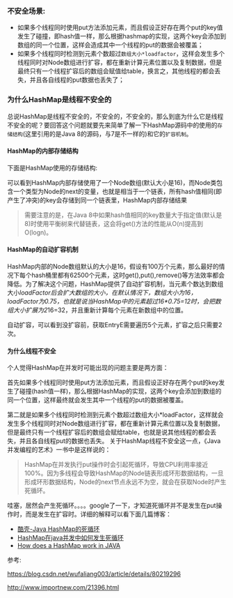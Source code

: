 ### 不安全场景:

* 如果多个线程同时使用put方法添加元素，而且假设正好存在两个put的key值发生了碰撞，即hash值一样，那么根据hashmap的实现，这两个key会添加到数组的同一个位置，这样会造成其中一个线程的put的数据会被覆盖；
* 如果多个线程同时检测到元素个数超过`数组大小*loadfactor`，这样会发生多个线程同时对Node数组进行扩容，都在重新计算元素位置以及复制数据，但是最终只有一个线程扩容后的数组会赋值给table，换言之，其他线程的都会丢失，并且各自线程的put数据也丢失了；

### 为什么HashMap是线程不安全的

总说HashMap是线程不安全的，不安全的，不安全的，那么到底为什么它是线程不安全的呢？要回答这个问题就要先来简单了解一下HashMap源码中的使用的`存储结构`(这里引用的是Java 8的源码，与7是不一样的)和它的`扩容机制`。

#### HashMap的内部存储结构

下面是HashMap使用的存储结构:

可以看到HashMap内部存储使用了一个Node数组(默认大小是16)，而Node类包含一个类型为Node的next的变量，也就是相当于一个链表，所有hash值相同(即产生了冲突)的key会存储到同一个链表里，HashMap内部存储结果

> 需要注意的是，在Java 8中如果hash值相同的key数量大于指定值(默认是8)时使用平衡树来代替链表，这会将get()方法的性能从O(n)提高到O(logn)。

#### HashMap的自动扩容机制

HashMap内部的Node数组默认的大小是16，假设有100万个元素，那么最好的情况下每个hash桶里都有62500个元素，这时get(),put(),remove()等方法效率都会降低。为了解决这个问题，HashMap提供了自动扩容机制，当元素个数达到数组大小*loadFactor后会扩大数组的大小，在默认情况下，数组大小为16，loadFactor为0.75，也就是说当HashMap中的元素超过16\*0.75=12时，会把数组大小扩展为2*16=32，并且重新计算每个元素在新数组中的位置。

自动扩容，可以看到没扩容前，获取EntryE需要遍历5个元素，扩容之后只需要2次。

#### 为什么线程不安全

个人觉得HashMap在并发时可能出现的问题主要是两方面：

首先如果多个线程同时使用put方法添加元素，而且假设正好存在两个put的key发生了碰撞(hash值一样)，那么根据HashMap的实现，这两个key会添加到数组的同一个位置，这样最终就会发生其中一个线程的put的数据被覆盖。

第二就是如果多个线程同时检测到元素个数超过数组大小*loadFactor，这样就会发生多个线程同时对Node数组进行扩容，都在重新计算元素位置以及复制数据，但是最终只有一个线程扩容后的数组会赋给table，也就是说其他线程的都会丢失，并且各自线程put的数据也丢失。
关于HashMap线程不安全这一点，《Java并发编程的艺术》一书中是这样说的：

> HashMap在并发执行put操作时会引起死循环，导致CPU利用率接近100%。因为多线程会导致HashMap的Node链表形成环形数据结构，一旦形成环形数据结构，Node的next节点永远不为空，就会在获取Node时产生死循环。

哇塞，居然会产生死循环。。。。google了一下，才知道死循环并不是发生在put操作时，而是发生在扩容时。详细的解释可以看下面几篇博客：

- [酷壳-Java HashMap的死循环](http://coolshell.cn/articles/9606.html)
- [HashMap在java并发中如何发生死循环](http://firezhfox.iteye.com/blog/2241043)
- [How does a HashMap work in JAVA](http://coding-geek.com/how-does-a-hashmap-work-in-java/)



参考:

<https://blog.csdn.net/wufaliang003/article/details/80219296>

<http://www.importnew.com/21396.html>
